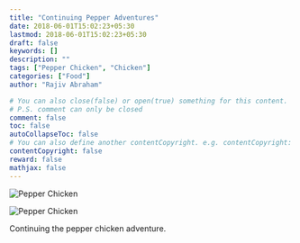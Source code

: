 ```yaml
---
title: "Continuing Pepper Adventures"
date: 2018-06-01T15:02:23+05:30
lastmod: 2018-06-01T15:02:23+05:30
draft: false
keywords: []
description: ""
tags: ["Pepper Chicken", "Chicken"]
categories: ["Food"]
author: "Rajiv Abraham"

# You can also close(false) or open(true) something for this content.
# P.S. comment can only be closed
comment: false
toc: false
autoCollapseToc: false
# You can also define another contentCopyright. e.g. contentCopyright: "This is another copyright."
contentCopyright: false
reward: false
mathjax: false
---
```


![Pepper Chicken](https://res.cloudinary.com/abraham/image/upload/v1528457989/IMG_20180601_133352.jpg "Pepper Chicken")

![Pepper Chicken](https://res.cloudinary.com/abraham/image/upload/v1528457989/IMG_20180601_133500.jpg "Pepper Chicken")

Continuing the pepper chicken adventure.